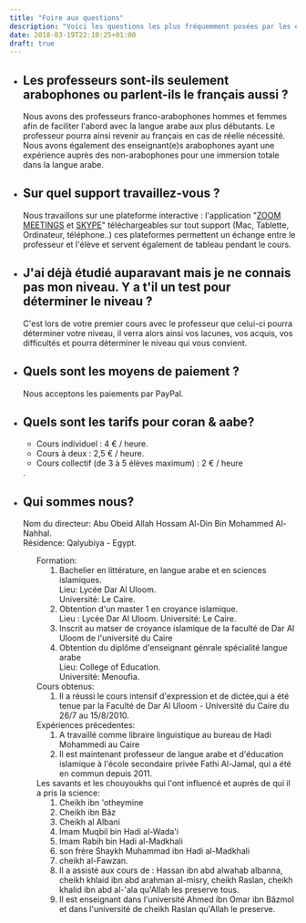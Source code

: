```yaml
---
title: "Foire aux questions"
description: "Voici les questions les plus fréquemment posées par les élèves."
date: 2018-03-19T22:10:25+01:00
draft: true
---
```


<ul>
    <li>
        <h2>Les professeurs sont-ils seulement arabophones ou parlent-ils le français aussi ?</h2>
        <p>Nous avons des professeurs franco-arabophones hommes et femmes afin de faciliter l'abord avec la langue arabe aux plus débutants. Le professeur pourra ainsi revenir au français en cas de réelle nécessité. Nous avons également des enseignant(e)s arabophones ayant une expérience auprès des non-arabophones pour une immersion totale dans la langue arabe.</p>
    </li>
    <li>
        <h2>Sur quel support travaillez-vous ?</h2>
        <p>Nous travaillons sur une plateforme interactive : l'application "<a href='https://zoom.us/download'>ZOOM MEETINGS</a> et <a href='https://www.skype.com/fr/get-skype/'>SKYPE</a>" téléchargeables sur tout support (Mac, Tablette, Ordinateur, téléphone..) ces plateformes permettent un échange entre le professeur et l'élève et servent également de tableau pendant le cours.</p>
    </li>
    <li>
        <h2>J'ai déjà étudié auparavant mais je ne connais pas mon niveau. Y a t'il un test pour déterminer le niveau ?</h2>
        <p>C'est lors de votre premier cours avec le professeur que celui-ci pourra déterminer votre niveau, il verra alors ainsi vos lacunes, vos acquis, vos difficultés et pourra déterminer le niveau qui vous convient.</p>
    </li>
    <li>
        <h2>Quels sont les moyens de paiement ?</h2>
        <p>Nous acceptons les paiements par PayPal.</p>
    </li>
    <li>
        <h2>Quels sont les tarifs pour coran & aabe?</h2>
        <p><ul><li>Cours individuel : 4 € / heure.</li><li>Cours à deux : 2,5 € / heure.</li><li>Cours collectif (de 3 à 5 élèves maximum) : 2 € / heure</li></ul>.</p>
    </li>
    <li>
                <h2> Qui sommes nous?</h2>
                <p> Nom du directeur: Abu Obeid Allah Hossam Al-Din Bin Mohammed Al-Nahhal.
                        <br /> Résidence: Qalyubiya - Egypt.
                        <br />
                         <ol class="e indent"> Formation:
                            <li>Bachelier en littérature, en langue arabe et en sciences islamiques.
                                <br /> Lieu: Lycée Dar Al Uloom.
                                <br />Université: Le Caire.
                            </li>
                            <li>Obtention d'un master 1 en croyance islamique.
                                <br /> Lieu : Lycée Dar Al Uloom.
                                Université: Le Caire.
                            </li>
                            <li>Inscrit au matser de croyance islamique de la faculté de Dar Al Uloom de l'université du Caire </li>
                            <li>Obtention du diplôme d'enseignant génrale spécialité langue arabe
                                <br /> Lieu: College of Education.
                                <br /> Université: Menoufia.
                            </li>
                         </ol>
                        <ol class="e indent"> Cours obtenus:
                            <li> Il a réussi le cours intensif d'expression et de dictée,qui a été tenue par la Faculté de Dar Al Uloom - Université du Caire du 26/7 au 15/8/2010.</li>
                        </ol>
                        <ol class="e indent"> Expériences précedentes:
                            <li> A travaillé comme libraire linguistique au bureau de Hadi Mohammedi au Caire </li>
                            <li> Il est maintenant professeur de langue arabe et d'éducation islamique à l'école secondaire privée Fathi Al-Jamal, qui a été en commun depuis 2011.</li>
                        </ol>
                        <ol class=" indent">
                           Les savants et les chouyoukhs qui l'ont influencé et auprès de qui il a pris la science:
                            <li>Cheikh ibn 'otheymine</li>
                            <li>Cheikh ibn Bâz</li>
                            <li>Cheikh al Albani</li>
                            <li>Imam Muqbil bin Hadi al-Wada'i</li>
                            <li>Imam Rabih bin Hadi al-Madkhali</li>
                            <li>son frère Shaykh Muhammad ibn Hadi al-Madkhali</li>
                            <li>cheikh al-Fawzan. </li>
                            <li>Il a assisté aux cours de : Hassan ibn abd alwahab albanna, cheikh khlaid ibn abd arahman al-misry, cheikh Raslan, cheikh khalid ibn abd al-'ala qu'Allah les preserve tous.</li>
                            <li>Il est enseignant dans l'université Ahmed ibn Omar ibn Bâzmol et dans l'université de cheikh Raslan qu'Allah le preserve.</li>
                        </ol>
                    </p>
        </li>
</ul>
<style>
#faq-questions ul{
}
.indent li{
    margin-left : 40px;
}
#faq-questions ol{
    padding-left:0;
}
</style>